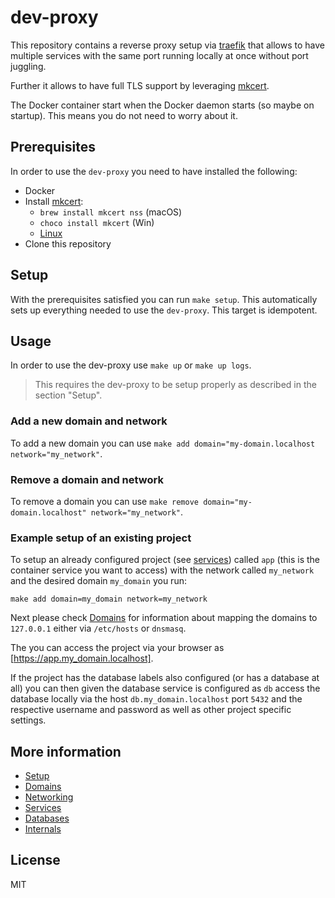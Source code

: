# dev-proxy

This repository contains a reverse proxy setup via [traefik](https://traefik.io) 
that allows to have multiple services with the same port running locally at 
once without port juggling.

Further it allows to have full TLS support by leveraging [mkcert](https://mkcert.dev).

The Docker container start when the Docker daemon starts (so maybe on startup). This means you do not need to worry about it.

## Prerequisites

In order to use the `dev-proxy` you need to have installed the following:

- Docker
- Install [mkcert](https://mkcert.dev):
  - `brew install mkcert nss` (macOS)
  - `choco install mkcert` (Win)
  - [Linux](https://github.com/FiloSottile/mkcert#linux)
- Clone this repository

## Setup

With the prerequisites satisfied you can run `make setup`. This automatically 
sets up everything needed to use the `dev-proxy`. This target is idempotent.

## Usage

In order to use the dev-proxy use `make up` or `make up logs`. 

> This requires the dev-proxy to be setup properly as described in the section 
> "Setup".

### Add a new domain and network

To add a new domain you can use `make add domain="my-domain.localhost network="my_network"`.

### Remove a domain and network

To remove a domain you can use `make remove domain="my-domain.localhost" network="my_network"`.

### Example setup of an existing project

To setup an already configured project (see [services](docs/04_services.md)) 
called `app` (this is the container service you want to access) with the 
network called `my_network` and the desired domain `my_domain` you run:

```
make add domain=my_domain network=my_network
```

Next please check [Domains](docs/02_domains.md) for information about mapping 
the domains to `127.0.0.1` either via `/etc/hosts` or `dnsmasq`.

The you can access the project via your browser as [https://app.my_domain.localhost].

If the project has the database labels also configured (or has a database at 
all) you can then given the database service is configured as `db` access 
the database locally via the host `db.my_domain.localhost` port `5432` and the 
respective username and password as well as other project specific settings.

## More information

- [Setup](docs/01_setup.md)
- [Domains](docs/02_domains.md)
- [Networking](docs/03_networking.md)
- [Services](docs/04_services.md)
- [Databases](docs/05_databases.md)
- [Internals](docs/06_internals.md)

## License

MIT


